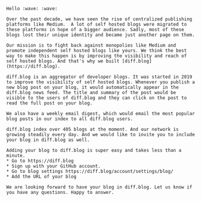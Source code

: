 
    Hello :wave: :wave:

    Over the past decade, we have seen the rise of centralized publishing platforms like Medium.  A lot of self hosted blogs were migrated to these platforms in hope of a bigger audience. Sadly, most of these blogs lost their unique identity and became just another page on them.

    Our mission is to fight back against monopolies like Medium and promote independent self hosted blogs like yours. We think the best way to make this happen is by improving the visibility and reach of self hosted blogs. And that's why we built [diff.blog](https://diff.blog).

    diff.blog is an aggregator of developer blogs. It was started in 2019 to improve the visibility of self hosted blogs. Whenever you publish a new blog post on your blog, it would automatically appear in the diff.blog news feed. The title and summary of the post would be visible to the users of diff.blog and they can click on the post to read the full post on your blog.

    We also have a weekly email digest, which would email the most popular blog posts in our index to all diff.blog users.

    diff.blog index over 405 blogs at the moment. And our network is growing steadily every day. And we would like to invite you to include your blog in diff.blog as well.

    Adding your blog to diff.blog is super easy and takes less than a minute.
    * Go to https://diff.blog
    * Sign up with your GitHub account.
    * Go to blog settings https://diff.blog/account/settings/blog/
    * Add the URL of your blog

    We are looking forward to have your blog in diff.blog. Let us know if you have any questions. Happy to answer.
    